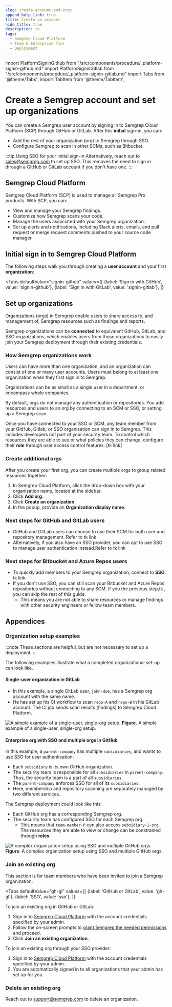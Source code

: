 ```yaml
---
slug: create-account-and-orgs
append_help_link: true
title: Create an account
hide_title: true
description: tk
tags:
  - Semgrep Cloud Platform
  - Team & Enterprise Tier
  - Deployment
---
```


import PlatformSigninGithub from "/src/components/procedure/_platform-signin-github.md"
import PlatformSigninGitlab from "/src/components/procedure/_platform-signin-gitlab.md"
import Tabs from '@theme/Tabs';
import TabItem from '@theme/TabItem';

# Create a Semgrep account and set up organizations

You can create a Semgrep user account by signing in to Semgrep Cloud Platform (SCP) through GitHub or GitLab. After this **initial** sign-in, you can:

* Add the rest of your organization (org) to Semgrep through SSO. 
* Configure Semgrep to scan in other SCMs, such as Bitbucket.

:::tip Using SSO for your initial sign-in 
Alternatively, reach out to [<i class="fa-regular fa-envelope"></i> sales@semgrep.com](mailto:sales@semgrep.com) to set up SSO. This removes the need to sign in through a GitHub or GitLab account if you don't have one.
:::

## Semgrep Cloud Platform

Semgrep Cloud Platform (SCP) is used to manage all Semgrep Pro products. With SCP, you can:

- View and manage your Semgrep findings.
- Customize how Semgrep scans your code.
- Manage the users associated with your Semgrep organization.
- Set up alerts and notifications, including Slack alerts, emails, and pull request or merge request comments pushed to your source code manager

## Initial sign in to Semgrep Cloud Platform

The following steps walk you through creating a **user account** and your first **organization**:

<Tabs
    defaultValue="signin-github"
    values={[
    {label: 'Sign in with GitHub', value: 'signin-github'},
    {label: 'Sign in with GitLab', value: 'signin-gitlab'},
    ]}
>

<TabItem value='signin-github'>

<PlatformSigninGithub />

</TabItem>

<TabItem value='signin-gitlab'>

<PlatformSigninGitlab />

</TabItem>

</Tabs>

## Set up organizations

Organizations (orgs) in Semgrep enable users to share access to, and management of, Semgrep resources such as findings and reports.

Semgrep organizations can be **connected** to equivalent GitHub, GitLab, and SSO organizations, which enables users from those organizations to easily join your Semgrep deployment through their existing credentials.

### How Semgrep organizations work

Users can have more than one organization, and an organization can consist of one or many user accounts. Users must belong to at least one organization when they first sign in to Semgrep. 

Organizations can be as small as a single user in a department, or encompass whole companies. 

By default, orgs do not manage any authentication or repositories. You add resources and users to an org by connecting to an SCM or SSO, or setting up a Semgrep scan.

Once you have connected to your SSO or SCM, any team member from your GitHub, Gitlab, or SSO organization can sign in to Semgrep. This includes developers not part of your security team. To control which resources they are able to see or what policies they can change, configure their **role** through user access control features. [tk link]

### Create additional orgs

After you create your first org, you can create multiple orgs to group related resources together:

1. In Semgrep Cloud Platform, click the drop-down box with your organization name, located at the sidebar.
2. Click **Add org**.
3. Click **Create an organization**.
4. In the popup, provide an **Organization display name**.

### Next steps for GitHub and GitLab users
- GitHub and GitLab users can choose to use their SCM for both user and repository management. Refer to tk link
- Alternatively, if you also have an SSO provider, you can opt to use SSO to manage user authentication instead.Refer to tk link

### Next steps for Bitbucket and Azure Repos users

- To quickly add members to your Semgrep organization, connect to **SSO**. tk link
- If you don't use SSO, you can still scan your Bitbucket and Azure Repos repositories without connecting to any SCM. If you  the previous step,tk , you can skip the rest of this guide.
    - This means you are not able to share resources or manage findings with other security engineers or fellow team members.

 
## Appendices

### Organization setup examples

:::note 
These sections are helpful, but are not necessary to set up a deployment. 
:::

The following examples illustrate what a completed organizational set-up can look like.

#### Single-user organization in GitLab

- In this example, a single GitLab user, `john-doe`, has a Semgrep org account with the same name.
- He has set up his CI workflow to scan `repo-A` and `repo-B` in his GitLab account. The CI job sends scan results (findings) to Semgrep Cloud Platform.

![A simple example of a single-user, single-org setup.](/img/personal-org.png#md-noborder)
**Figure.** A simple example of a single-user, single-org setup.

#### Enterprise org with SSO and multiple orgs in GitHub

In this example, a `parent-company` has multiple `subsidiaries`, and wants to use SSO for user authentication:

- Each `subsidiary` is its own GitHub organization. 
- The security team is responsible for all `subsidiaries` in `parent-company`. Thus, the security team is a part of all `subsidiaries`.
- The `parent-company` enforces SSO for all of its `subsidiaries`.
- Here, membership and repository scanning are separately managed by two different services.

The Semgrep deployment could look like this:

- Each GitHub org has a corresponding Semgrep org.
- The security team has configured SSO for each Semgrep org.
    - This means that `team-member-P` can also access `subsidiary-1-org`. The resources they are able to view or change can be constrained through **roles**.

![A complex organization setup using SSO and multiple GitHub orgs.](/img/multiple-orgs.png)
**Figure**. A complex organization setup using SSO and multiple GitHub orgs.

### Join an existing org

This section is for team members who have been invited to join a Semgrep organization.

<Tabs
    defaultValue="gh-gl"
    values={[
    {label: 'GitHub or GitLab', value: 'gh-gl'},
    {label: 'SSO', value: 'sso'},
    ]}
>

<TabItem value='gh-gl'>

To join an existing org in GitHub or GitLab:

1. Sign in to [<i class="fas fa-external-link fa-xs"></i> Semgrep Cloud Platform](https://semgrep.dev/login) with the account credentials specified by your admin.
1. Follow the on-screen prompts to [grant Semgrep the needed permissions](/semgrep-cloud-platform/getting-started/#requested-permissions-for-github-and-gitlab) and proceed.
1. Click **Join an existing organization**.

</TabItem>

<TabItem value='sso'>

To join an existing org through your SSO provider:

1. Sign in to [<i class="fas fa-external-link fa-xs"></i> Semgrep Cloud Platform](https://semgrep.dev/login) with the account credentials specified by your admin.
2. You are automatically signed in to all organizations that your admin has set up for you.

### Delete an existing org

Reach out to [<i class="fa-regular fa-envelope"></i> support@semgrep.com](mailto:support@semgrep.com) to delete an organization.

</TabItem>

</Tabs>
